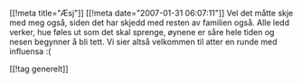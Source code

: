 [[!meta  title="Æsj"]]
[[!meta  date="2007-01-31 06:07:11"]]
Vel det måtte skje med meg også, siden det har skjedd med resten av familien også. Alle ledd verker, hue føles ut som det skal sprenge, øynene er såre hele tiden og nesen begynner å bli tett. Vi sier altså velkommen til atter en runde med influensa :(

[[!tag  generelt]]